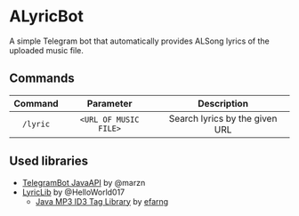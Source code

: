 # ALyricBot
A simple Telegram bot that automatically provides ALSong lyrics of the uploaded music file.

## Commands
| Command | Parameter | Description |
| :-----: | :-------: | :---------: |
| `/lyric` | `<URL OF MUSIC FILE>` | Search lyrics by the given URL |

## Used libraries
- [TelegramBot JavaAPI](https://github.com/marzn/telegrambot-japi) by @marzn
- [LyricLib](https://github.com/HelloWorld017/PowerALyric/blob/master/src/org/khinenw/poweralyric/LyricLib.java) by @HelloWorld017
  - [Java MP3 ID3 Tag Library](http://sourceforge.net/projects/javamusictag/) by [efarng](http://sourceforge.net/u/efarng/profile/)
